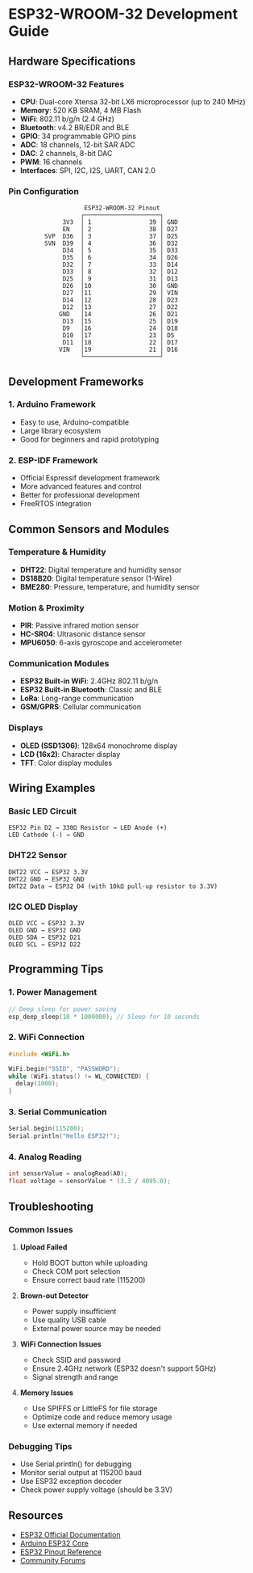 # ESP32-WROOM-32 Development Guide

## Hardware Specifications

### ESP32-WROOM-32 Features
- **CPU**: Dual-core Xtensa 32-bit LX6 microprocessor (up to 240 MHz)
- **Memory**: 520 KB SRAM, 4 MB Flash
- **WiFi**: 802.11 b/g/n (2.4 GHz)
- **Bluetooth**: v4.2 BR/EDR and BLE
- **GPIO**: 34 programmable GPIO pins
- **ADC**: 18 channels, 12-bit SAR ADC
- **DAC**: 2 channels, 8-bit DAC
- **PWM**: 16 channels
- **Interfaces**: SPI, I2C, I2S, UART, CAN 2.0

### Pin Configuration
```
                     ESP32-WROOM-32 Pinout
                    ┌─────────────────────┐
               3V3  │ 1                39 │ GND
               EN   │ 2                38 │ D27
          SVP  D36  │ 3                37 │ D25
          SVN  D39  │ 4                36 │ D32
               D34  │ 5                35 │ D33
               D35  │ 6                34 │ D26
               D32  │ 7                33 │ D14
               D33  │ 8                32 │ D12
               D25  │ 9                31 │ D13
               D26  │10                30 │ GND
               D27  │11                29 │ VIN
               D14  │12                28 │ D23
               D12  │13                27 │ D22
              GND   │14                26 │ D21
               D13  │15                25 │ D19
               D9   │16                24 │ D18
               D10  │17                23 │ D5
               D11  │18                22 │ D17
              VIN   │19                21 │ D16
                    └─────────────────────┘
```

## Development Frameworks

### 1. Arduino Framework
- Easy to use, Arduino-compatible
- Large library ecosystem
- Good for beginners and rapid prototyping

### 2. ESP-IDF Framework
- Official Espressif development framework
- More advanced features and control
- Better for professional development
- FreeRTOS integration

## Common Sensors and Modules

### Temperature & Humidity
- **DHT22**: Digital temperature and humidity sensor
- **DS18B20**: Digital temperature sensor (1-Wire)
- **BME280**: Pressure, temperature, and humidity sensor

### Motion & Proximity
- **PIR**: Passive infrared motion sensor
- **HC-SR04**: Ultrasonic distance sensor
- **MPU6050**: 6-axis gyroscope and accelerometer

### Communication Modules
- **ESP32 Built-in WiFi**: 2.4GHz 802.11 b/g/n
- **ESP32 Built-in Bluetooth**: Classic and BLE
- **LoRa**: Long-range communication
- **GSM/GPRS**: Cellular communication

### Displays
- **OLED (SSD1306)**: 128x64 monochrome display
- **LCD (16x2)**: Character display
- **TFT**: Color display modules

## Wiring Examples

### Basic LED Circuit
```
ESP32 Pin D2 → 330Ω Resistor → LED Anode (+)
LED Cathode (-) → GND
```

### DHT22 Sensor
```
DHT22 VCC → ESP32 3.3V
DHT22 GND → ESP32 GND
DHT22 Data → ESP32 D4 (with 10kΩ pull-up resistor to 3.3V)
```

### I2C OLED Display
```
OLED VCC → ESP32 3.3V
OLED GND → ESP32 GND
OLED SDA → ESP32 D21
OLED SCL → ESP32 D22
```

## Programming Tips

### 1. Power Management
```cpp
// Deep sleep for power saving
esp_deep_sleep(10 * 1000000); // Sleep for 10 seconds
```

### 2. WiFi Connection
```cpp
#include <WiFi.h>

WiFi.begin("SSID", "PASSWORD");
while (WiFi.status() != WL_CONNECTED) {
  delay(1000);
}
```

### 3. Serial Communication
```cpp
Serial.begin(115200);
Serial.println("Hello ESP32!");
```

### 4. Analog Reading
```cpp
int sensorValue = analogRead(A0);
float voltage = sensorValue * (3.3 / 4095.0);
```

## Troubleshooting

### Common Issues

1. **Upload Failed**
   - Hold BOOT button while uploading
   - Check COM port selection
   - Ensure correct baud rate (115200)

2. **Brown-out Detector**
   - Power supply insufficient
   - Use quality USB cable
   - External power source may be needed

3. **WiFi Connection Issues**
   - Check SSID and password
   - Ensure 2.4GHz network (ESP32 doesn't support 5GHz)
   - Signal strength and range

4. **Memory Issues**
   - Use SPIFFS or LittleFS for file storage
   - Optimize code and reduce memory usage
   - Use external memory if needed

### Debugging Tips
- Use Serial.println() for debugging
- Monitor serial output at 115200 baud
- Use ESP32 exception decoder
- Check power supply voltage (should be 3.3V)

## Resources

- [ESP32 Official Documentation](https://docs.espressif.com/projects/esp-idf/)
- [Arduino ESP32 Core](https://github.com/espressif/arduino-esp32)
- [ESP32 Pinout Reference](https://randomnerdtutorials.com/esp32-pinout-reference-gpios/)
- [Community Forums](https://www.esp32.com/)
